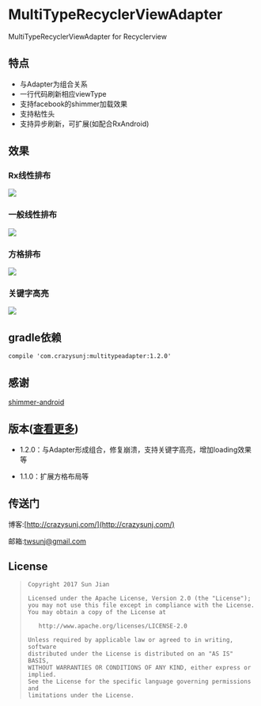 # MultiTypeRecyclerViewAdapter
MultiTypeRecyclerViewAdapter for Recyclerview

## 特点

* 与Adapter为组合关系
* 一行代码刷新相应viewType
* 支持facebook的shimmer加载效果
* 支持粘性头
* 支持异步刷新，可扩展(如配合RxAndroid)

## 效果
### Rx线性排布
![](https://github.com/crazysunj/MultiTypeRecyclerViewAdapter/blob/master/img/adapterHelper1.gif)

### 一般线性排布
![](https://github.com/crazysunj/MultiTypeRecyclerViewAdapter/blob/master/img/adapterHelper2.gif)

### 方格排布
![](https://github.com/crazysunj/MultiTypeRecyclerViewAdapter/blob/master/img/adapterHelper3.gif)

### 关键字高亮
![](https://github.com/crazysunj/MultiTypeRecyclerViewAdapter/blob/master/img/adapterHelper4.gif)

## gradle依赖

```
compile 'com.crazysunj:multitypeadapter:1.2.0'
```

## 感谢

[shimmer-android](https://github.com/facebook/shimmer-android)

## 版本([查看更多](https://github.com/crazysunj/MultiTypeRecyclerViewAdapter/wiki))

* 1.2.0：与Adapter形成组合，修复崩溃，支持关键字高亮，增加loading效果等

* 1.1.0：扩展方格布局等

## 传送门

博客:[http://crazysunj.com/](http://crazysunj.com/)

邮箱:twsunj@gmail.com

## License

> ```
> Copyright 2017 Sun Jian
>
> Licensed under the Apache License, Version 2.0 (the "License");
> you may not use this file except in compliance with the License.
> You may obtain a copy of the License at
>
>    http://www.apache.org/licenses/LICENSE-2.0
>
> Unless required by applicable law or agreed to in writing, software
> distributed under the License is distributed on an "AS IS" BASIS,
> WITHOUT WARRANTIES OR CONDITIONS OF ANY KIND, either express or implied.
> See the License for the specific language governing permissions and
> limitations under the License.
> ```




